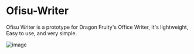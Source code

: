 # Ofisu-Writer
Ofisu Writer is a prototype for Dragon Fruity's Office Writer, It's lightweight, Easy to use, and very simple.

![image](https://user-images.githubusercontent.com/80376782/115514541-deae0600-a28c-11eb-83a6-d577b8229a60.png)

